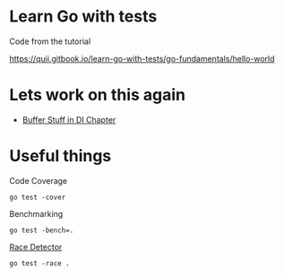 # Learn Go with tests

Code from the tutorial

https://quii.gitbook.io/learn-go-with-tests/go-fundamentals/hello-world


# Lets work on this again
- [Buffer Stuff in DI Chapter](https://quii.gitbook.io/learn-go-with-tests/go-fundamentals/dependency-injection#write-the-minimal-amount-of-code-for-the-test-to-run-and-check-the-failing-test-output)
 
# Useful things

Code Coverage

```
go test -cover
```

Benchmarking
```
go test -bench=. 
```
[Race Detector](https://go.dev/blog/race-detector)
```
go test -race . 
```
